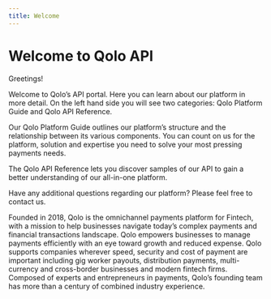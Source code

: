 ```yaml
---
title: Welcome
---
```


# Welcome to Qolo API

Greetings!

Welcome to Qolo’s API portal. Here you can learn about our platform in more detail. On the left hand side you will see two categories: Qolo Platform Guide and Qolo API Reference.

Our Qolo Platform Guide outlines our platform’s structure and the relationship between its various components. You can count on us for the platform, solution and expertise you need to solve your most pressing payments needs.

The Qolo API Reference lets you discover samples of our API to gain a better understanding of our all-in-one platform.

Have any additional questions regarding our platform? Please feel free to contact us.


Founded in 2018, Qolo is the omnichannel payments platform for Fintech, with a mission to help businesses navigate today’s complex payments and financial transactions landscape. Qolo empowers businesses to manage payments efficiently with an eye toward growth and reduced expense. Qolo supports companies wherever speed, security and cost of payment are important including gig worker payouts, distribution payments, multi-currency and cross-border businesses and modern fintech firms. Composed of experts and entrepreneurs in payments, Qolo’s founding team has more than a century of combined industry experience. 

<!-- It's a great companion to our [developer portal docs](https://docs.redoc.ly/developer-portal/introduction/).

Spend between an hour and a day playing with the most commonly utilized features. -->

<!-- ## Prerequisites
- Basic Git and markdown knowledge
- Node and yarn installed
- A text editor or IDE (we like VS Code)
- [Setup the developer portal](setup.md) -->

<!-- ## Training exercises

Follow the training exercises sequentially.
Or cherry-pick them independently if you're limited on time.

- [Plain markdown pages](markdown.md)
- [Changing the url paths](awesome/folders.md)
- [Markdown with a mermaid diagram](mermaid.md)
- [The page table of contents](page-table-of-contents.md)
- [Adding a page to the sidebar navigation](sidebar-nav.md)
- [Disabling the search box](search.md)
- [Changing nav and footer links](nav-footer.md)
- [Change your logo](logo.md)
- [Change metadata](metadata.md)
- [Change your colors](colors.md)
- [Change your typography](typography.md)
- [Enable Google Analytics](analytics.md)
- [Modify the homepage](home-page.md)
- [Modify the OAS definitions](oas-definitions.md)
- [Adding a response object to an MDX page](mdx.mdx)
- [Upgrade to a different version of the developer portal](upgrade.md)

Upon completion, you may have questions, or you may be ready to start building your content out.
Learn how to [deploy the developer portal](https://docs.redoc.ly/ci-cd-workflows/) to our global CDN or contact us about purchasing an enterprise license key. -->

<!-- ## Asking for help

Don't be shy... we're here to help. -->
